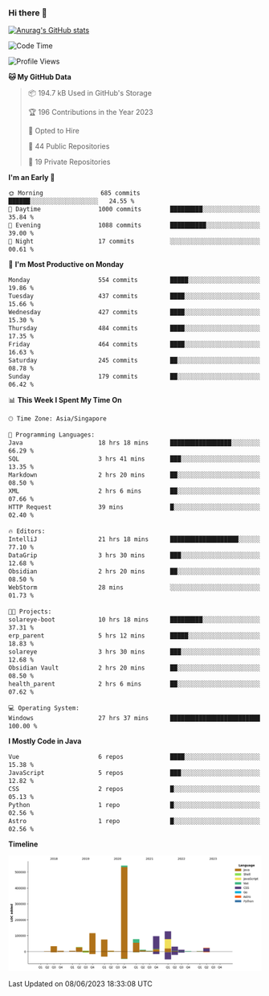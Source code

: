 ### Hi there 👋

[![Anurag's GitHub stats](https://github-readme-stats.vercel.app/api?username=xiumu2017&show_icons=true&theme=radical)](https://github.com/anuraghazra/github-readme-stats)

<!--
**xiumu2017/xiumu2017** is a ✨ _special_ ✨ repository because its `README.md` (this file) appears on your GitHub profile.

Here are some ideas to get you started:

- 🔭 I’m currently working on ...
- 🌱 I’m currently learning ...
- 👯 I’m looking to collaborate on ...
- 🤔 I’m looking for help with ...
- 💬 Ask me about ...
- 📫 How to reach me: ...
- 😄 Pronouns: ...
- ⚡ Fun fact: ...
-->

<!--START_SECTION:waka-->
![Code Time](http://img.shields.io/badge/Code%20Time-1%2C467%20hrs%2059%20mins-blue)

![Profile Views](http://img.shields.io/badge/Profile%20Views-0-blue)

**🐱 My GitHub Data** 

> 📦 194.7 kB Used in GitHub's Storage 
 > 
> 🏆 196 Contributions in the Year 2023
 > 
> 💼 Opted to Hire
 > 
> 📜 44 Public Repositories 
 > 
> 🔑 19 Private Repositories 
 > 
**I'm an Early 🐤** 

```text
🌞 Morning                685 commits         ██████░░░░░░░░░░░░░░░░░░░   24.55 % 
🌆 Daytime                1000 commits        █████████░░░░░░░░░░░░░░░░   35.84 % 
🌃 Evening                1088 commits        ██████████░░░░░░░░░░░░░░░   39.00 % 
🌙 Night                  17 commits          ░░░░░░░░░░░░░░░░░░░░░░░░░   00.61 % 
```
📅 **I'm Most Productive on Monday** 

```text
Monday                   554 commits         █████░░░░░░░░░░░░░░░░░░░░   19.86 % 
Tuesday                  437 commits         ████░░░░░░░░░░░░░░░░░░░░░   15.66 % 
Wednesday                427 commits         ████░░░░░░░░░░░░░░░░░░░░░   15.30 % 
Thursday                 484 commits         ████░░░░░░░░░░░░░░░░░░░░░   17.35 % 
Friday                   464 commits         ████░░░░░░░░░░░░░░░░░░░░░   16.63 % 
Saturday                 245 commits         ██░░░░░░░░░░░░░░░░░░░░░░░   08.78 % 
Sunday                   179 commits         ██░░░░░░░░░░░░░░░░░░░░░░░   06.42 % 
```


📊 **This Week I Spent My Time On** 

```text
🕑︎ Time Zone: Asia/Singapore

💬 Programming Languages: 
Java                     18 hrs 18 mins      █████████████████░░░░░░░░   66.29 % 
SQL                      3 hrs 41 mins       ███░░░░░░░░░░░░░░░░░░░░░░   13.35 % 
Markdown                 2 hrs 20 mins       ██░░░░░░░░░░░░░░░░░░░░░░░   08.50 % 
XML                      2 hrs 6 mins        ██░░░░░░░░░░░░░░░░░░░░░░░   07.66 % 
HTTP Request             39 mins             █░░░░░░░░░░░░░░░░░░░░░░░░   02.40 % 

🔥 Editors: 
IntelliJ                 21 hrs 18 mins      ███████████████████░░░░░░   77.10 % 
DataGrip                 3 hrs 30 mins       ███░░░░░░░░░░░░░░░░░░░░░░   12.68 % 
Obsidian                 2 hrs 20 mins       ██░░░░░░░░░░░░░░░░░░░░░░░   08.50 % 
WebStorm                 28 mins             ░░░░░░░░░░░░░░░░░░░░░░░░░   01.73 % 

🐱‍💻 Projects: 
solareye-boot            10 hrs 18 mins      █████████░░░░░░░░░░░░░░░░   37.31 % 
erp_parent               5 hrs 12 mins       █████░░░░░░░░░░░░░░░░░░░░   18.83 % 
solareye                 3 hrs 30 mins       ███░░░░░░░░░░░░░░░░░░░░░░   12.68 % 
Obsidian Vault           2 hrs 20 mins       ██░░░░░░░░░░░░░░░░░░░░░░░   08.50 % 
health_parent            2 hrs 6 mins        ██░░░░░░░░░░░░░░░░░░░░░░░   07.62 % 

💻 Operating System: 
Windows                  27 hrs 37 mins      █████████████████████████   100.00 % 
```

**I Mostly Code in Java** 

```text
Vue                      6 repos             ████░░░░░░░░░░░░░░░░░░░░░   15.38 % 
JavaScript               5 repos             ███░░░░░░░░░░░░░░░░░░░░░░   12.82 % 
CSS                      2 repos             █░░░░░░░░░░░░░░░░░░░░░░░░   05.13 % 
Python                   1 repo              █░░░░░░░░░░░░░░░░░░░░░░░░   02.56 % 
Astro                    1 repo              █░░░░░░░░░░░░░░░░░░░░░░░░   02.56 % 
```



**Timeline**

![Lines of Code chart](https://raw.githubusercontent.com/xiumu2017/xiumu2017/main/assets/bar_graph.png)


 Last Updated on 08/06/2023 18:33:08 UTC
<!--END_SECTION:waka-->
